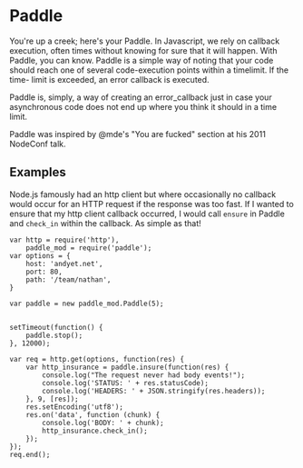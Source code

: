 # Paddle #

You're up a creek; here's your Paddle. In Javascript, we rely on callback
execution, often times without knowing for sure that it will happen. With
Paddle, you can know. Paddle is a simple way of noting that your code should
reach one of several code-execution points within a timelimit. If the time-
limit is exceeded, an error callback is executed.

Paddle is, simply, a way of creating an error_callback just in case your asynchronous code
does not end up where you think it should in a time limit.

Paddle was inspired by @mde's "You are fucked" section at his 2011 NodeConf talk.

## Examples ##

Node.js famously had an http client
but where occasionally no callback would occur for an HTTP request if the response was too fast.
If I wanted to ensure that my http client callback occurred, I would call `ensure` in Paddle and
`check_in` within the callback. As simple as that!

    var http = require('http'),
        paddle_mod = require('paddle');
    var options = {
        host: 'andyet.net',
        port: 80,
        path: '/team/nathan',
    }

    var paddle = new paddle_mod.Paddle(5);


    setTimeout(function() {
        paddle.stop();
    }, 12000);

    var req = http.get(options, function(res) {
        var http_insurance = paddle.insure(function(res) {
            console.log("The request never had body events!");
            console.log('STATUS: ' + res.statusCode);
            console.log('HEADERS: ' + JSON.stringify(res.headers));
        }, 9, [res]);
        res.setEncoding('utf8');
        res.on('data', function (chunk) {
            console.log('BODY: ' + chunk);
            http_insurance.check_in();
        });
    });
    req.end();
